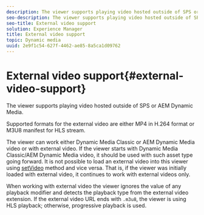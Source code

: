 ```yaml
---
description: The viewer supports playing video hosted outside of SPS or AEM Dynamic Media.
seo-description: The viewer supports playing video hosted outside of SPS or AEM Dynamic Media.
seo-title: External video support
solution: Experience Manager
title: External video support
topic: Dynamic media
uuid: 2e9f1c54-627f-4462-ae85-8a5ca1d09762
---
```


# External video support{#external-video-support}

The viewer supports playing video hosted outside of SPS or AEM Dynamic Media.

 Supported formats for the external video are either MP4 in H.264 format or M3U8 manifest for HLS stream.

The viewer can work either Dynamic Media Classic or AEM Dynamic Media video or with external video. If the viewer starts with Dynamic Media Classic/AEM Dynamic Media video, it should be used with such asset type going forward. It is not possible to load an external video into this viewer using [setVideo](../../c-html5-aem-asset-viewers/c-html5-aem-video360/c-html5-aem-video360-javascriptapiref/r-html5-aem-video360-javascriptapiref-setvideo.md#reference-85d3422d6ce64a36ac74827120b5a17c) method and vice versa. That is, if the viewer was initially loaded with external video, it continues to work with external videos only.

When working with external video the viewer ignores the value of any playback modifier and detects the playback type from the external video extension. If the external video URL ends with `.m3u8`, the viewer is using HLS playback; otherwise, progressive playback is used. 
